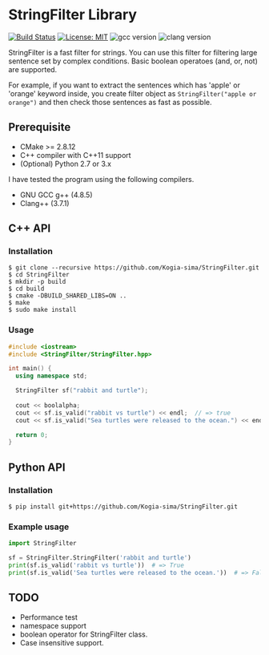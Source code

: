 # StringFilter Library

[![Build Status](https://travis-ci.org/Kogia-sima/StringFilter.svg?branch=master)](https://travis-ci.org/Kogia-sima/StringFilter) [![License: MIT](https://img.shields.io/badge/License-MIT-yellow.svg)](https://github.com/Kogia-sima/StringFilter/blob/master/LICENSE) ![gcc version](https://img.shields.io/badge/gcc-4.8-blue.svg) ![clang version](https://img.shields.io/badge/clang-3.7-blue.svg)

StringFilter is a fast filter for strings. You can use this filter for filtering large sentence set by complex conditions. Basic boolean operatoes (and, or, not) are supported.

For example, if you want to extract the sentences which has 'apple' or 'orange' keyword inside, you create filter object as `StringFilter("apple or orange")` and then check those sentences as fast as possible.

## Prerequisite

- CMake >= 2.8.12
- C++ compiler with C++11 support
- (Optional) Python 2.7 or 3.x

I have tested the program using the following compilers.

- GNU GCC g++ (4.8.5)
- Clang++ (3.7.1)


## C++ API

### Installation

```console
$ git clone --recursive https://github.com/Kogia-sima/StringFilter.git
$ cd StringFilter
$ mkdir -p build
$ cd build
$ cmake -DBUILD_SHARED_LIBS=ON ..
$ make
$ sudo make install
```

### Usage

```cpp
#include <iostream>
#include <StringFilter/StringFilter.hpp>

int main() {
  using namespace std;

  StringFilter sf("rabbit and turtle");
  
  cout << boolalpha;
  cout << sf.is_valid("rabbit vs turtle") << endl;  // => true
  cout << sf.is_valid("Sea turtles were released to the ocean.") << endl;  // => false

  return 0;
}
```

## Python API

### Installation

```console
$ pip install git+https://github.com/Kogia-sima/StringFilter.git
```

### Example usage

```python
import StringFilter

sf = StringFilter.StringFilter('rabbit and turtle')
print(sf.is_valid('rabbit vs turtle'))  # => True
print(sf.is_valid('Sea turtles were released to the ocean.'))  # => False
```

## TODO

- Performance test
- namespace support
- boolean operator for StringFilter class.
- Case insensitive support.
